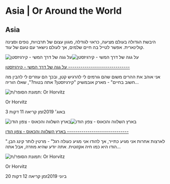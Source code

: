 # Asia | Or Around the World

Asia
----

היבשת הגדולה בעולם מציעה, כראוי לגודלה, מגוון עצום של תרבויות, נופים וסצינה קולינארית. אפשר לטייל בה חיים שלמים, אך לעולם נישאר עם טעם של עוד.

![על גגה של דרך המשי - קירגיזסטן](https://static.wixstatic.com/media/4e19df_8ea2fb870a494a05b941f9ff0dea74c5~mv2.jpg/v1/fill/w_444,h_250,fp_0.50_0.50,q_30,blur_30,enc_avif,quality_auto/4e19df_8ea2fb870a494a05b941f9ff0dea74c5~mv2.webp)![על גגה של דרך המשי - קירגיזסטן](https://static.wixstatic.com/media/4e19df_8ea2fb870a494a05b941f9ff0dea74c5~mv2.jpg/v1/fill/w_940,h_529,fp_0.50_0.50,q_90,enc_avif,quality_auto/4e19df_8ea2fb870a494a05b941f9ff0dea74c5~mv2.webp)

[על גגה של דרך המשי - קירגיזסטן
------------------------------](https://www.orhorvitztravel.com/post/kyrgyzstan)

אני אוהב את ההרים משום שהם גורמים לי להרגיש קטן, ובכך הם עוזרים לי להבין מה חשוב בחיים" - מארק אובמשיק "קירגיזסטן? אתה בטוח?", שאלו הוריה...

![תמונת הסופר/ת: Or Horvitz]()

Or Horvitz

3 באוג׳ 2019זמן קריאה 11 דקות

![בארץ השלווה והכאוס - צפון הודו ](https://static.wixstatic.com/media/4e19df_d17d6cd31e8b43dc920af28a30dbdc0d~mv2_d_5184_3456_s_4_2.jpg/v1/fill/w_444,h_250,fp_0.50_0.50,q_30,blur_30,enc_avif,quality_auto/4e19df_d17d6cd31e8b43dc920af28a30dbdc0d~mv2_d_5184_3456_s_4_2.webp)![בארץ השלווה והכאוס - צפון הודו ](https://static.wixstatic.com/media/4e19df_d17d6cd31e8b43dc920af28a30dbdc0d~mv2_d_5184_3456_s_4_2.jpg/v1/fill/w_940,h_529,fp_0.50_0.50,q_90,enc_avif,quality_auto/4e19df_d17d6cd31e8b43dc920af28a30dbdc0d~mv2_d_5184_3456_s_4_2.webp)

[בארץ השלווה והכאוס - צפון הודו
------------------------------](https://www.orhorvitztravel.com/post/north_india)

"לארצות אחרות אני מגיע כתייר, אך להודו אני מגיע כעולה רגל" - מרטין לותר קינג הבן. הודו היא כמו חיה אקזוטית. אתה יודע שהיא מוזרה, אבל אתה...

![תמונת הסופר/ת: Or Horvitz]()

Or Horvitz

20 ביוני 2019זמן קריאה 12 דקות